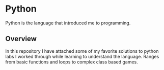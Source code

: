 # Python

Python is the language that introduced me to programming.

## Overview #

In this repository I have attached some of my favorite solutions to python labs I worked through while learning to understand the language. Ranges from basic functions and loops to complex class based games. 
### 

